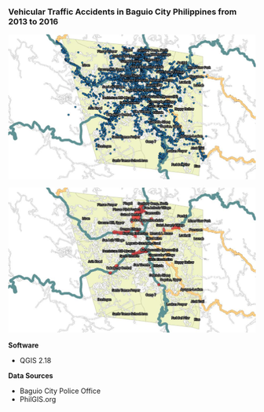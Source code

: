 ### Vehicular Traffic Accidents in Baguio City Philippines from 2013 to 2016


![Screenshot 1](./Screenshots/1.jpeg)


![Screenshot 2](./Screenshots/2.jpeg)

**Software**
* QGIS 2.18

**Data Sources**
* Baguio City Police Office
* PhilGIS.org
